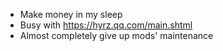 - Make money in my sleep
- Busy with https://hyrz.qq.com/main.shtml
- Almost completely give up mods' maintenance
